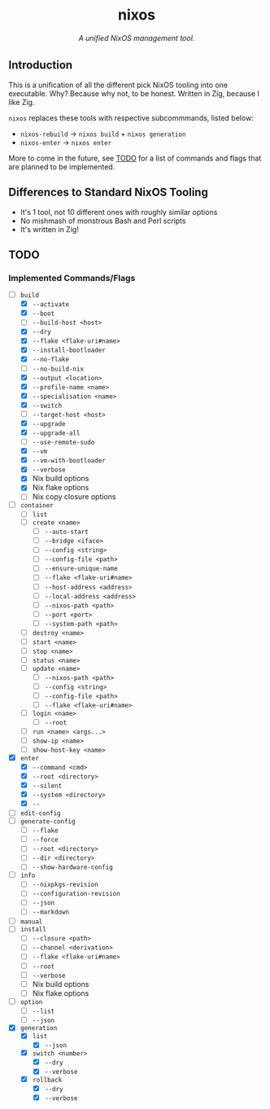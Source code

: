 <h1 align="center">nixos</h1>
<h6 align="center">A unified NixOS management tool.</h6>

## Introduction

This is a unification of all the different pick NixOS tooling into one executable.
Why? Because why not, to be honest. Written in Zig, because I like Zig.

`nixos` replaces these tools with respective subcommmands, listed below:

- `nixos-rebuild` → `nixos build` + `nixos generation`
- `nixos-enter` → `nixos enter`

More to come in the future, see [TODO](#todo) for a list
of commands and flags that are planned to be implemented.

## Differences to Standard NixOS Tooling

- It's 1 tool, not 10 different ones with roughly similar options
- No mishmash of monstrous Bash and Perl scripts
- It's written in Zig!

## TODO

### Implemented Commands/Flags

- [ ] `build`
  - [x] `--activate`
  - [x] `--boot`
  - [ ] `--build-host <host>`
  - [x] `--dry`
  - [x] `--flake <flake-uri#name>`
  - [x] `--install-bootloader`
  - [x] `--no-flake`
  - [ ] `--no-build-nix`
  - [x] `--output <location>`
  - [x] `--profile-name <name>`
  - [x] `--specialisation <name>`
  - [x] `--switch`
  - [ ] `--target-host <host>`
  - [x] `--upgrade`
  - [x] `--upgrade-all`
  - [ ] `--use-remote-sudo`
  - [x] `--vm`
  - [x] `--vm-with-bootloader`
  - [x] `--verbose`
  - [x] Nix build options
  - [x] Nix flake options
  - [ ] Nix copy closure options
- [ ] `container`
  - [ ] `list`
  - [ ] `create <name>`
    - [ ] `--auto-start`
    - [ ] `--bridge <iface>`
    - [ ] `--config <string>`
    - [ ] `--config-file <path>`
    - [ ] `--ensure-unique-name`
    - [ ] `--flake <flake-uri#name>`
    - [ ] `--host-address <address>`
    - [ ] `--local-address <address>`
    - [ ] `--nixos-path <path>`
    - [ ] `--port <port>`
    - [ ] `--system-path <path>`
  - [ ] `destroy <name>`
  - [ ] `start <name>`
  - [ ] `stop <name>`
  - [ ] `status <name>`
  - [ ] `update <name>`
    - [ ] `--nixos-path <path>`
    - [ ] `--config <string>`
    - [ ] `--config-file <path>`
    - [ ] `--flake <flake-uri#name>`
  - [ ] `login <name>`
    - [ ] `--root`
  - [ ] `run <name> <args...>`
  - [ ] `show-ip <name>`
  - [ ] `show-host-key <name>`
- [x] `enter`
  - [x] `--command <cmd>`
  - [x] `--root <directory>`
  - [x] `--silent`
  - [x] `--system <directory>`
  - [x] `--`
- [ ] `edit-config`
- [ ] `generate-config`
  - [ ] `--flake`
  - [ ] `--force`
  - [ ] `--root <directory>`
  - [ ] `--dir <directory>`
  - [ ] `--show-hardware-config`
- [ ] `info`
  - [ ] `--nixpkgs-revision`
  - [ ] `--configuration-revision`
  - [ ] `--json`
  - [ ] `--markdown`
- [ ] `manual`
- [ ] `install`
  - [ ] `--closure <path>`
  - [ ] `--channel <derivation>`
  - [ ] `--flake <flake-uri#name>`
  - [ ] `--root`
  - [ ] `--verbose`
  - [ ] Nix build options
  - [ ] Nix flake options
- [ ] `option`
  - [ ] `--list`
  - [ ] `--json`
- [x] `generation`
  - [x] `list`
    - [x] `--json`
  - [x] `switch <number>`
    - [x] `--dry`
    - [x] `--verbose`
  - [x] `rollback`
    - [x] `--dry`
    - [x] `--verbose`
